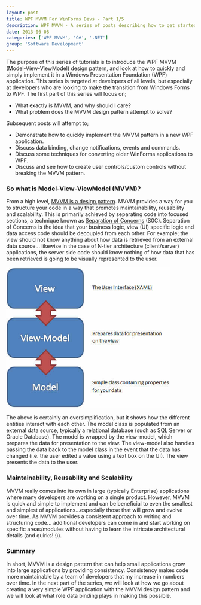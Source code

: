 ```yaml
---
layout: post
title: WPF MVVM For WinForms Devs - Part 1/5
description: WPF MVVM - A series of posts describing how to get started with C# WPF. Learn what MVVM is and why you should care.
date: 2013-06-08
categories: ['WPF MVVM', 'C#', '.NET']
group: 'Software Development'
---
```


The purpose of this series of tutorials is to introduce the WPF MVVM (Model-View-ViewModel) design pattern, and look at how to quickly and simply implement it in a Windows Presentation Foundation (WPF) application. This series is targeted at developers of all levels, but especially at developers who are looking to make the transition from Windows Forms to WPF. The first part of this series will focus on;

- What exactly is MVVM, and why should I care?
- What problem does the MVVM design pattern attempt to solve?

Subsequent posts will attempt to;

- Demonstrate how to quickly implement the MVVM pattern in a new WPF application.
- Discuss data binding, change notifications, events and commands.
- Discuss some techniques for converting older WinForms applications to WPF.
- Discuss and see how to create user controls/custom controls without breaking the MVVM pattern.

### So what is Model-View-ViewModel (MVVM)?

From a high level, [MVVM is a design pattern](http://en.wikipedia.org/wiki/MVVM 'Model-View-ViewModel'). MVVM provides a way for you to structure your code in a way that promotes maintainability, reusability and scalability. This is primarily achieved by separating code into focused sections, a technique known as [Separation of Concerns](http://en.wikipedia.org/wiki/Separation_of_concerns 'Separation of Concerns') (S0C). Separation of Concerns is the idea that your business logic, view (UI) specific logic and data access code should be decoupled from each other. For example; the view should not know anything about how data is retrieved from an external data source... likewise in the case of N-tier architecture (client/server) applications, the server side code should know nothing of how data that has been retrieved is going to be visually represented to the user.

![MVVM Simplified](mvvm-simplification1.jpg)

The above is certainly an oversimplification, but it shows how the different entities interact with each other. The model class is populated from an external data source, typically a relational database (such as SQL Server or Oracle Database). The model is wrapped by the view-model, which prepares the data for presentation to the view. The view-model also handles passing the data back to the model class in the event that the data has changed (i.e. the user edited a value using a text box on the UI). The view presents the data to the user.

### Maintainability, Reusability and Scalability

MVVM really comes into its own in large (typically Enterprise) applications where many developers are working on a single product. However, MVVM is quick and simple to implement and can be beneficial to even the smallest and simplest of applications...especially those that will grow and evolve over time. As MVVM provides a consistent approach to writing and structuring code... additional developers can come in and start working on specific areas/modules without having to learn the intricate architectural details (and quirks! :)).

### Summary

In short, MVVM is a design pattern that can help small applications grow into large applications by providing consistency. Consistency makes code more maintainable by a team of developers that my increase in numbers over time. In the next part of the series, we will look at how we go about creating a very simple WPF application with the MVVM design pattern and we will look at what role data binding plays in making this possible.
